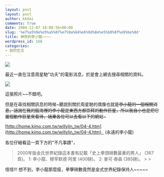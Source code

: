 ```yaml
---
layout: post
layout: post
author: kkdai
comments: true
date: 2004-12-07 18:08:56+00:00
slug: '%e7%a5%9e%e5%a5%87%e7%9a%84%e6%9d%8e%e5%b0%8f%e9%be%8d'
title: 神奇的李小龍~~~~
wordpress_id: 168
categories:
- 我的生活
---
```


![](http://www.newheaven.idv.tw/4images/data/thumbnails/44/0001.jpg)

最近一直在注意周星馳"功夫"的電影消息，於是會上網去搜尋相關的資料。

![](http://www.zhouxingchi.cn/kungfu/xz/x/kungfu4.jpg)

這張照片~~不錯吧。

但是在尋找相關訊息的時候~聽說到關於周星馳的偶像也就是~~李小龍的一個相關消息，話說在我的腦海裡的李小龍是東西方都崇拜的動作巨星，所以我自小也是把它當個動作巨星來看待，結果各位可以去看以下的網站~~~

[http://home.kimo.com.tw/willylin_tw/04-4.htm](http://home.kimo.com.tw/willylin_tw/04-4.htm)   (永遠的李小龍)

各位仔細看這一頁下方的"不凡事蹟"，

<blockquote>2000年版金氏世界紀錄這本書有記載「史上拳頭磅數最重的男人」 (367頁)。  
1: 李小龍、穆罕默德‧阿里 (400磅)。  
2: 麥可‧泰森 (385磅)。
> 
> </blockquote>

怪怪!!! 想不到，李小龍那麼瘦，拳擊磅數竟然是金式世界紀錄保持人~~~~~
